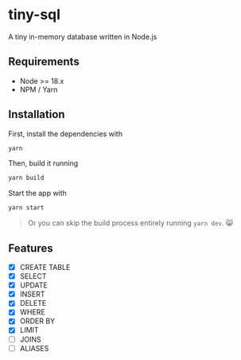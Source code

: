 # tiny-sql

A tiny in-memory database written in Node.js

## Requirements

- Node >= 18.x
- NPM / Yarn

## Installation

First, install the dependencies with

```sh
yarn
```

Then, build it running

```sh
yarn build
```

Start the app with

```sh
yarn start
```

> Or you can skip the build process entirely running `yarn dev`. 😸

## Features

- [x] CREATE TABLE
- [x] SELECT
- [x] UPDATE
- [x] INSERT
- [x] DELETE
- [x] WHERE
- [x] ORDER BY
- [x] LIMIT
- [ ] JOINS
- [ ] ALIASES
